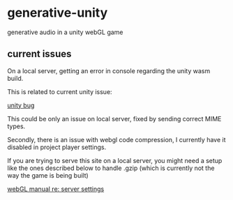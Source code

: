 # generative-unity
generative audio in a unity webGL game

## current issues

On a local server, getting an error in console regarding the unity wasm build.

This is related to current unity issue:

[unity bug](https://issuetracker.unity3d.com/issues/webgl-wasm-streaming-compile-failed-browser-errors-occur-when-launching-any-unity-project-on-a-server)

This could be only an issue on local server, fixed by sending correct MIME types.

Secondly, there is an issue with webgl code compression, I currently have it disabled in project player settings. 

If you are trying to serve this site on a local server, you might need a setup like the ones described below to handle .gzip (which is currently not the way the game is being built)

[webGL manual re: server settings](https://us04web.zoom.us/j/2671415526?pwd=U0dSRkpWTzZVTGJVZFZRck4yVW1yQT09)